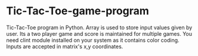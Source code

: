# Tic-Tac-Toe-game-program
Tic-Tac-Toe program in Python. Array is used to store input values given by user. Its a two player game and score is maintained for multiple games. You need clint module installed on your system as it contains color coding.
Inputs are accepted in matrix's x,y coordinates.
 


